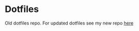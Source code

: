 # Dotfiles

Old dotfiles repo. For updated dotfiles see my new repo [here](https://github.com/JoshDevHub/dotfiles)

